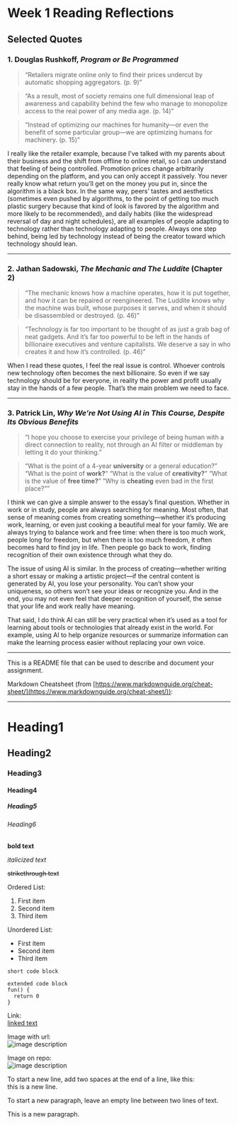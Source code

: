 # Week 1 Reading Reflections

## Selected Quotes

### 1. Douglas Rushkoff, _Program or Be Programmed_

> “Retailers migrate online only to find their prices undercut by automatic shopping aggregators. (p. 9)”

> “As a result, most of society remains one full dimensional leap of awareness and capability behind the few who manage to monopolize access to the real power of any media age. (p. 14)”

> “Instead of optimizing our machines for humanity—or even the benefit of some particular group—we are optimizing humans for machinery. (p. 15)”

I really like the retailer example, because I’ve talked with my parents about their business and the shift from offline to online retail, so I can understand that feeling of being controlled. Promotion prices change arbitrarily depending on the platform, and you can only accept it passively. You never really know what return you’ll get on the money you put in, since the algorithm is a black box.
In the same way, peers’ tastes and aesthetics (sometimes even pushed by algorithms, to the point of getting too much plastic surgery because that kind of look is favored by the algorithm and more likely to be recommended), and daily habits (like the widespread reversal of day and night schedules), are all examples of people adapting to technology rather than technology adapting to people.
Always one step behind, being led by technology instead of being the creator toward which technology should lean.

---

### 2. Jathan Sadowski, _The Mechanic and The Luddite_ (Chapter 2)

> “The mechanic knows how a machine operates, how it is put together, and how it can be repaired or reengineered. The Luddite knows why the machine was built, whose purposes it serves, and when it should be disassembled or destroyed. (p. 46)”

> “Technology is far too important to be thought of as just a grab bag of neat gadgets. And it’s far too powerful to be left in the hands of billionaire executives and venture capitalists. We deserve a say in who creates it and how it’s controlled. (p. 46)”

When I read these quotes, I feel the real issue is control. Whoever controls new technology often becomes the next billionaire. So even if we say technology should be for everyone, in reality the power and profit usually stay in the hands of a few people. That’s the main problem we need to face.

---

### 3. Patrick Lin, _Why We’re Not Using AI in This Course, Despite Its Obvious Benefits_

> “I hope you choose to exercise your privilege of being human with a direct connection to reality, not through an AI filter or middleman by letting it do your thinking.”

> “What is the point of a 4-year **university** or a general education?”
> “What is the point of **work?**”
> “What is the value of **creativity?**”
> “What is the value of **free time?**”
> “Why is **cheating** even bad in the first place?””

I think we can give a simple answer to the essay’s final question. Whether in work or in study, people are always searching for meaning. Most often, that sense of meaning comes from creating something—whether it’s producing work, learning, or even just cooking a beautiful meal for your family. We are always trying to balance work and free time: when there is too much work, people long for freedom, but when there is too much freedom, it often becomes hard to find joy in life. Then people go back to work, finding recognition of their own existence through what they do.

The issue of using AI is similar. In the process of creating—whether writing a short essay or making a artistic project—if the central content is generated by AI, you lose your personality. You can’t show your uniqueness, so others won’t see your ideas or recognize you. And in the end, you may not even feel that deeper recognition of yourself, the sense that your life and work really have meaning.

That said, I do think AI can still be very practical when it’s used as a tool for learning about tools or technologies that already exist in the world. For example, using AI to help organize resources or summarize information can make the learning process easier without replacing your own voice.

---

This is a README file that can be used to describe and document your assignment.

Markdown Cheatsheet (from [https://www.markdownguide.org/cheat-sheet/](https://www.markdownguide.org/cheat-sheet/)):

---

# Heading1

## Heading2

### Heading3

#### Heading4

##### Heading5

###### Heading6

**bold text**

_italicized text_

~~strikethrough text~~

Ordered List:

1. First item
2. Second item
3. Third item

Unordered List:

- First item
- Second item
- Third item

`short code block`

```
extended code block
fun() {
  return 0
}
```

Link:  
[linked text](https://www.example.com)

Image with url:  
![image description](https://dm-gy-6063-2024f-b.github.io/assets/homework/02/clark-espaco-modulado-00.jpg)

Image on repo:  
![image description](./file-name.jpg)

To start a new line, add two spaces at the end of a line, like this:  
this is a new line.

To start a new paragraph, leave an empty line between two lines of text.

This is a new paragraph.
